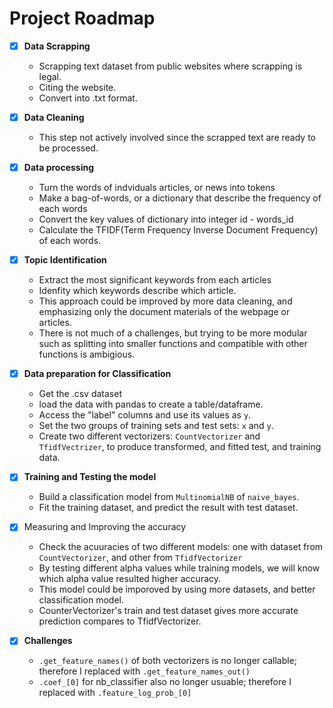 # Project Roadmap

- [X] **Data Scrapping**
    - Scrapping text dataset from public websites where scrapping is legal.
    - Citing the website.
    - Convert into .txt format.
- [X] **Data Cleaning**
    - This step not actively involved since the scrapped text are ready to be processed.
- [X] **Data processing**
    - Turn the words of indviduals articles, or news into tokens
    - Make a bag-of-words, or a dictionary that describe the frequency of each words
    - Convert the key values of dictionary into integer id - words_id
    - Calculate the TFIDF(Term Frequency Inverse Document Frequency) of each words.
- [X] **Topic Identification**
    - Extract the most significant keywords from each articles
    - Idenfity which keywords describe which article.
    - This approach could be improved by more data cleaning, and emphasizing only the document materials of the webpage or articles.
    - There is not much of a challenges, but trying to be more modular such as splitting into smaller functions and compatible with other functions is ambigious.

- [X] **Data preparation for Classification**
    - Get the .csv dataset
    - load the data with pandas to create a table/dataframe.
    - Access the "label" columns and use its values as `y`.
    - Set the two groups of training sets and test sets: `x` and `y`.
    - Create two different vectorizers: `CountVectorizer` and `TfidfVectrizer`, to produce transformed, and fitted test, and training data.

- [X] **Training and Testing the model**
    - Build a classification model from `MultinomialNB` of `naive_bayes`.
    - Fit the training dataset, and predict the result with test dataset.

- [X] Measuring and Improving the accuracy
    - Check the acuuracies of two different models: one with dataset from `CountVectorizer`, and other from `TfidfVectorizer`
    - By testing different alpha values while training models, we will know which alpha value resulted higher accuracy.
    - This model could be imporoved by using more datasets, and better classification model.
    - CounterVectorizer's train and test dataset gives more accurate prediction compares to TfidfVectorizer.
- [X] **Challenges**
    - `.get_feature_names()` of both vectorizers is no longer callable; therefore I replaced with `.get_feature_names_out()`
    - `.coef_[0]` for nb_classifier also no longer usuable; therefore I replaced with `.feature_log_prob_[0]`
